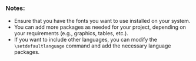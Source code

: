 ### Notes:
- Ensure that you have the fonts you want to use installed on your system.
- You can add more packages as needed for your project, depending on your requirements (e.g., graphics, tables, etc.).
- If you want to include other languages, you can modify the `\setdefaultlanguage` command and add the necessary language packages.